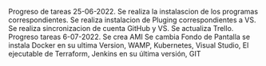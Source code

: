 Progreso de tareas 25-06-2022.
Se realiza la instalascion de los programas correspondientes.
Se realiza instalacion de Pluging correspondientes a VS.
Se realiza sincronizacion de cuenta GitHub y VS.
Se actualiza Trello.
Progreso tareas 6-07-2022.
Se crea AMI
Se cambia Fondo de Pantalla 
se instala Docker en su ultima Version, WAMP, Kubernetes, Visual Studio, El ejecutable de Terraform, Jenkins en su última versión, GIT 
